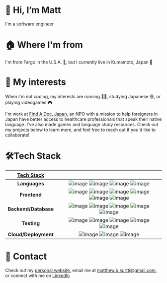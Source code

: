 # 👋 Hi, I’m Matt
I'm a software engineer


# 🏠 Where I'm from
I'm from Fargo in the U.S.A. 🗽, but I currently live in Kumamoto, Japan 🗾

# 🌟 My interests

When I'm not coding, my interests are running 🏃‍♂️, studying Japanese ㊗️, or playing videogames 🎮

I'm work at [Find A Doc, Japan](https://github.com/ourjapanlife/findadoc-web), an NPO with a mission to help foreigners in Japan have better access to healthcare professionals that speak their native language. I've also made games and language study resources. Check out my projects below to learn more, and feel free to reach out if you'd like to collaborate!

# 🛠️Tech Stack
|<ins>**Tech Stack**</ins>| |
|:---:|:---:|
|**Languages** | ![image](https://img.shields.io/badge/TypeScript-007ACC?style=for-the-badge&logo=typescript&logoColor=white) ![image](https://img.shields.io/badge/JavaScript-323330?style=for-the-badge&logo=javascript&logoColor=F7DF1E) ![image](https://img.shields.io/badge/Python-FFD43B?style=for-the-badge&logo=python&logoColor=blue) ![image](https://img.shields.io/badge/Java-ED8B00?style=for-the-badge&logo=openjdk&logoColor=white) | 
|**Frontend**| ![image](https://img.shields.io/badge/React-20232A?style=for-the-badge&logo=react&logoColor=61DAFB) ![image](https://img.shields.io/badge/Vue%20js-35495E?style=for-the-badge&logo=vuedotjs&logoColor=4FC08D) ![image](https://img.shields.io/badge/nuxt%20js-00C58E?style=for-the-badge&logo=nuxtdotjs&logoColor=white) ![image](https://img.shields.io/badge/Tailwind_CSS-38B2AC?style=for-the-badge&logo=tailwind-css&logoColor=white) ![image](https://img.shields.io/badge/HTML5-E34F26?style=for-the-badge&logo=html5&logoColor=white) ![image](https://img.shields.io/badge/CSS3-1572B6?style=for-the-badge&logo=css3&logoColor=white) |
|**Backend/Database**| ![image](https://img.shields.io/badge/Node%20js-339933?style=for-the-badge&logo=nodedotjs&logoColor=white) ![image](https://img.shields.io/badge/Express%20js-000000?style=for-the-badge&logo=express&logoColor=white) ![image](https://img.shields.io/badge/PostgreSQL-316192?style=for-the-badge&logo=postgresql&logoColor=white) ![image](https://img.shields.io/badge/GraphQl-E10098?style=for-the-badge&logo=graphql&logoColor=white) ![image](https://img.shields.io/badge/Supabase-181818?style=for-the-badge&logo=supabase&logoColor=white) |
|**Testing**|  ![image](https://img.shields.io/badge/Cypress-17202C?style=for-the-badge&logo=cypress&logoColor=white) ![image](https://img.shields.io/badge/Vitest-%236E9F18?style=for-the-badge&logo=Vitest&logoColor=%23fcd703) ![image](https://img.shields.io/badge/chai-A30701?style=for-the-badge&logo=chai&logoColor=white) ![image](https://img.shields.io/badge/GitHub-100000?style=for-the-badge&logo=github&logoColor=white) ![image](https://img.shields.io/badge/GIT-E44C30?style=for-the-badge&logo=git&logoColor=white) |
|**Cloud/Deployment**| ![image](https://img.shields.io/badge/Google_Cloud-4285F4?style=for-the-badge&logo=google-cloud&logoColor=white) ![image](https://img.shields.io/badge/Heroku-430098?style=for-the-badge&logo=heroku&logoColor=white) ![image](https://img.shields.io/badge/Render-46E3B7?style=for-the-badge&logo=render&logoColor=white) |



# 📲 Contact

Check out my [personal website](https://personal-website-otow.onrender.com), email me at [matthew.b.kurtti@gmail.com](matthew.b.kurtti@gmail.com), or connect with me on [LinkedIn](https://www.linkedin.com/in/matthew-kurtti-737ab2123/)

<!---
matthewkurtti/matthewkurtti is a ✨ special ✨ repository because its `README.md` (this file) appears on your GitHub profile.
You can click the Preview link to take a look at your changes.
--->
